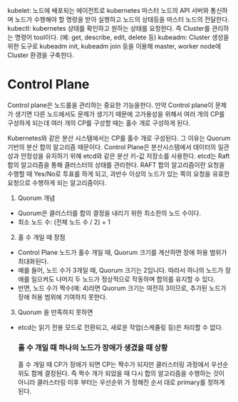 <p>kubelet: 노드에 배포되는 에이전트로 kubernetes 마스터 노드의 API 서버와 통신하며 노드가 수행해야 할 명령을 받아 실행하고 노드의 상태등을 마스터 노드의 전달한다. 
kubectl: kubernetes 상태를 확인하고 원하는 상태를 요청한다. 즉 Cluster를 관리하는 명령어 tool이다. (예: get, describe, edit, delete 등)
kubeadm: Cluster 생성을 위한 도구로 kubeadm init, kubeadm join 등을 이용해 master, worker node에 Cluster 환경을 구축한다. </p>
<h1 id="control-plane">Control Plane</h1>
<p>Control plane은 노드를을 관리하는 중요한 기능을한다. 만약 Control plane이 문제가 생기면 다른 노드에서도 문제가 생기기 때문에 고가용성을 위해서 여러 개의 CP를 구성하게 되는데 여러 개의 CP를 구성할 때는 홀수 개로 구성하게 된다. </p>
<p>Kubernetes와 같은 분산 시스템에서는 CP를 홀수 개로 구성된다. 그 이유는 Quorum 기반의 분산 합의 알고리즘 때문이다. Control Plane은 분산시스템에서 데이터의 일관성과 안정성을 유지하기 위해 etcd와 같은 분산 키-값 저장소를 사용한다. etcd는 Raft 합의 알고리즘을 통해 클러스터의 상태를 관리한다. RAFT 합의 알고리즘이란 요청을 수행할 때 Yes/No로 투표를 하게 되고, 과반수 이상의 노드가 있는 쪽의 요청을 유효한 요청으로 수행하게 되는 알고리즘이다.</p>
<ol>
<li>Quorum 개념</li>
</ol>
<ul>
<li>Quorum은 클러스터를 합의 결정을 내리기 위한 최소한의 노드 수이다.</li>
<li>최소 노드 수: (전체 노드 수 / 2) + 1</li>
</ul>
<ol start="2">
<li>홀 수 개일 때 장점 </li>
</ol>
<ul>
<li>Control Plane 노드가 홀수 개일 때, Quorum 크기를 계산하면 장애 허용 범위가 최대화된다.</li>
<li>예를 들어, 노드 수가 3개일 때, Quorum 크기는 2입니다. 따라서 하나의 노드가 장애를 일으켜도 나머지 두 노드가 정상적으로 작동하며 합의를 유지할 수 있다.</li>
<li>반면, 노드 수가 짝수(예: 4)라면 Quorum 크기는 여전히 3이므로, 추가된 노드가 장애 허용 범위에 기여하지 못한다.</li>
</ul>
<ol start="3">
<li>Quorum 을 만족하지 못하면</li>
</ol>
<ul>
<li>etcd는 읽기 전용 모드로 전환되고, 새로운 작업(스케줄링 등)은 처리할 수 없다.<h3 id="홀-수-개일-때-하나의-노드가-장애가-생겼을-때-상황">홀 수 개일 때 하나의 노드가 장애가 생겼을 때 상황</h3>
홀 수 개일 때 CP가 장애가 되면 CP는 짝수가 되지만 클러스터링 과정에서 우선순위도 함께 결정된다. 즉 짝수 개가 되었을 때 다시 합의 알고리즘을 수행하는 것이 아니라 클러스터링 이후 부터는 우선순위 가 정해진 순서 대로 primary를 정하게 된다. </li>
</ul>